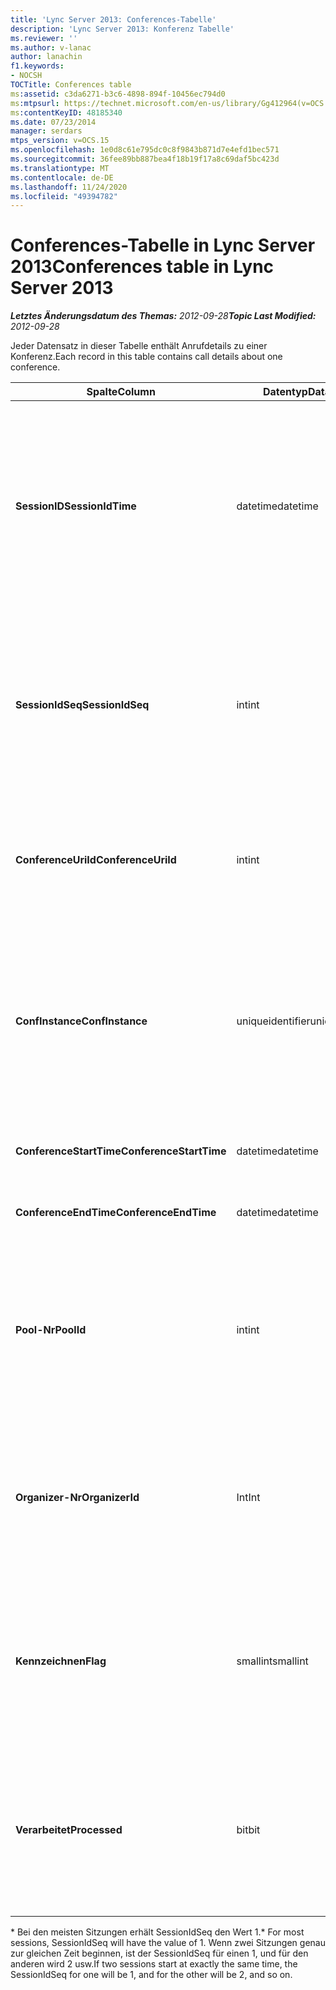 ```yaml
---
title: 'Lync Server 2013: Conferences-Tabelle'
description: 'Lync Server 2013: Konferenz Tabelle'
ms.reviewer: ''
ms.author: v-lanac
author: lanachin
f1.keywords:
- NOCSH
TOCTitle: Conferences table
ms:assetid: c3da6271-b3c6-4898-894f-10456ec794d0
ms:mtpsurl: https://technet.microsoft.com/en-us/library/Gg412964(v=OCS.15)
ms:contentKeyID: 48185340
ms.date: 07/23/2014
manager: serdars
mtps_version: v=OCS.15
ms.openlocfilehash: 1e0d8c61e795dc0c8f9843b871d7e4efd1bec571
ms.sourcegitcommit: 36fee89bb887bea4f18b19f17a8c69daf5bc423d
ms.translationtype: MT
ms.contentlocale: de-DE
ms.lasthandoff: 11/24/2020
ms.locfileid: "49394782"
---
```

# <a name="conferences-table-in-lync-server-2013"></a><span data-ttu-id="5c72e-103">Conferences-Tabelle in Lync Server 2013</span><span class="sxs-lookup"><span data-stu-id="5c72e-103">Conferences table in Lync Server 2013</span></span>

<div data-xmlns="http://www.w3.org/1999/xhtml">

<div class="topic" data-xmlns="http://www.w3.org/1999/xhtml" data-msxsl="urn:schemas-microsoft-com:xslt" data-cs="https://msdn.microsoft.com/">

<div data-asp="https://msdn2.microsoft.com/asp">



</div>

<div id="mainSection">

<div id="mainBody"><span data-ttu-id="5c72e-104">

<span> </span></span><span class="sxs-lookup"><span data-stu-id="5c72e-104">

<span> </span></span></span>

<span data-ttu-id="5c72e-105">_**Letztes Änderungsdatum des Themas:** 2012-09-28_</span><span class="sxs-lookup"><span data-stu-id="5c72e-105">_**Topic Last Modified:** 2012-09-28_</span></span>

<span data-ttu-id="5c72e-106">Jeder Datensatz in dieser Tabelle enthält Anrufdetails zu einer Konferenz.</span><span class="sxs-lookup"><span data-stu-id="5c72e-106">Each record in this table contains call details about one conference.</span></span>


<table>
<colgroup>
<col style="width: 25%" />
<col style="width: 25%" />
<col style="width: 25%" />
<col style="width: 25%" />
</colgroup>
<thead>
<tr class="header">
<th><span data-ttu-id="5c72e-107">Spalte</span><span class="sxs-lookup"><span data-stu-id="5c72e-107">Column</span></span></th>
<th><span data-ttu-id="5c72e-108">Datentyp</span><span class="sxs-lookup"><span data-stu-id="5c72e-108">Data Type</span></span></th>
<th><span data-ttu-id="5c72e-109">Schlüssel/Index</span><span class="sxs-lookup"><span data-stu-id="5c72e-109">Key/Index</span></span></th>
<th><span data-ttu-id="5c72e-110">Details</span><span class="sxs-lookup"><span data-stu-id="5c72e-110">Details</span></span></th>
</tr>
</thead>
<tbody>
<tr class="odd">
<td><p><span data-ttu-id="5c72e-111"><strong>SessionID</strong></span><span class="sxs-lookup"><span data-stu-id="5c72e-111"><strong>SessionIdTime</strong></span></span></p></td>
<td><p><span data-ttu-id="5c72e-112">datetime</span><span class="sxs-lookup"><span data-stu-id="5c72e-112">datetime</span></span></p></td>
<td><p><span data-ttu-id="5c72e-113">Primary</span><span class="sxs-lookup"><span data-stu-id="5c72e-113">Primary</span></span></p></td>
<td><p><span data-ttu-id="5c72e-114">Uhrzeit, zu der die Konferenzanforderung vom CdR-Agenten erfasst wurde.</span><span class="sxs-lookup"><span data-stu-id="5c72e-114">Time that the conference request was captured by the CDR agent.</span></span> <span data-ttu-id="5c72e-115">Wird nur als Primärschlüssel verwendet, um eine Konferenz Instanz eindeutig zu identifizieren.</span><span class="sxs-lookup"><span data-stu-id="5c72e-115">Used only as a primary key to uniquely identify a conference instance.</span></span></p></td>
</tr>
<tr class="even">
<td><p><span data-ttu-id="5c72e-116"><strong>SessionIdSeq</strong></span><span class="sxs-lookup"><span data-stu-id="5c72e-116"><strong>SessionIdSeq</strong></span></span></p></td>
<td><p><span data-ttu-id="5c72e-117">int</span><span class="sxs-lookup"><span data-stu-id="5c72e-117">int</span></span></p></td>
<td><p><span data-ttu-id="5c72e-118">Primary</span><span class="sxs-lookup"><span data-stu-id="5c72e-118">Primary</span></span></p></td>
<td><p><span data-ttu-id="5c72e-119">Die ID-Nummer, um die Sitzung zu identifizieren.</span><span class="sxs-lookup"><span data-stu-id="5c72e-119">ID number to identify the session.</span></span> <span data-ttu-id="5c72e-120">Wird in Verbindung mit <strong>SessionID</strong> -Mal verwendet, um eine Konferenz Instanz eindeutig zu identifizieren.</span><span class="sxs-lookup"><span data-stu-id="5c72e-120">Used in conjunction with <strong>SessionIdTime</strong> to uniquely identify a conference instance.</span></span> *</p></td>
</tr>
<tr class="odd">
<td><p><span data-ttu-id="5c72e-121"><strong>ConferenceUriId</strong></span><span class="sxs-lookup"><span data-stu-id="5c72e-121"><strong>ConferenceUriId</strong></span></span></p></td>
<td><p><span data-ttu-id="5c72e-122">int</span><span class="sxs-lookup"><span data-stu-id="5c72e-122">int</span></span></p></td>
<td><p><span data-ttu-id="5c72e-123">Fremd</span><span class="sxs-lookup"><span data-stu-id="5c72e-123">Foreign</span></span></p></td>
<td><p><span data-ttu-id="5c72e-124">Konferenz-URI</span><span class="sxs-lookup"><span data-stu-id="5c72e-124">Conference URI.</span></span> <span data-ttu-id="5c72e-125">Weitere Informationen finden Sie <a href="lync-server-2013-conferenceuris-table.md">in der ConferenceUris-Tabelle in lync Server 2013</a> .</span><span class="sxs-lookup"><span data-stu-id="5c72e-125">See the <a href="lync-server-2013-conferenceuris-table.md">ConferenceUris table in Lync Server 2013</a> for more information.</span></span></p></td>
</tr>
<tr class="even">
<td><p><span data-ttu-id="5c72e-126"><strong>ConfInstance</strong></span><span class="sxs-lookup"><span data-stu-id="5c72e-126"><strong>ConfInstance</strong></span></span></p></td>
<td><p><span data-ttu-id="5c72e-127">uniqueidentifier</span><span class="sxs-lookup"><span data-stu-id="5c72e-127">uniqueidentifier</span></span></p></td>
<td><p> </p></td>
<td><p><span data-ttu-id="5c72e-128">Nützlich für wiederkehrende Konferenzen; jede Instanz einer Besprechungsserie hat dieselbe <strong>ConferenceUri</strong>, hat aber eine andere <strong>ConfInstance</strong>.</span><span class="sxs-lookup"><span data-stu-id="5c72e-128">Useful for recurring conferences; each instance of a recurring conference has the same <strong>ConferenceUri</strong>, but will have a different <strong>ConfInstance</strong>.</span></span></p></td>
</tr>
<tr class="odd">
<td><p><span data-ttu-id="5c72e-129"><strong>ConferenceStartTime</strong></span><span class="sxs-lookup"><span data-stu-id="5c72e-129"><strong>ConferenceStartTime</strong></span></span></p></td>
<td><p><span data-ttu-id="5c72e-130">datetime</span><span class="sxs-lookup"><span data-stu-id="5c72e-130">datetime</span></span></p></td>
<td><p> </p></td>
<td><p><span data-ttu-id="5c72e-131">Startzeit der Konferenz</span><span class="sxs-lookup"><span data-stu-id="5c72e-131">Conference start time.</span></span></p></td>
</tr>
<tr class="even">
<td><p><span data-ttu-id="5c72e-132"><strong>ConferenceEndTime</strong></span><span class="sxs-lookup"><span data-stu-id="5c72e-132"><strong>ConferenceEndTime</strong></span></span></p></td>
<td><p><span data-ttu-id="5c72e-133">datetime</span><span class="sxs-lookup"><span data-stu-id="5c72e-133">datetime</span></span></p></td>
<td><p> </p></td>
<td><p><span data-ttu-id="5c72e-134">Startzeit der Konferenz</span><span class="sxs-lookup"><span data-stu-id="5c72e-134">Conference start time.</span></span></p></td>
</tr>
<tr class="odd">
<td><p><span data-ttu-id="5c72e-135"><strong>Pool-Nr</strong></span><span class="sxs-lookup"><span data-stu-id="5c72e-135"><strong>PoolId</strong></span></span></p></td>
<td><p><span data-ttu-id="5c72e-136">int</span><span class="sxs-lookup"><span data-stu-id="5c72e-136">int</span></span></p></td>
<td><p><span data-ttu-id="5c72e-137">Fremd</span><span class="sxs-lookup"><span data-stu-id="5c72e-137">Foreign</span></span></p></td>
<td><p><span data-ttu-id="5c72e-138">Die ID-Nummer zur Identifizierung des Pools, in dem die Konferenz aufgenommen wurde.</span><span class="sxs-lookup"><span data-stu-id="5c72e-138">ID number to identify the pool in which the conference was captured.</span></span> <span data-ttu-id="5c72e-139">Weitere Informationen finden Sie <a href="lync-server-2013-pools-table.md">in der Tabelle Pools in lync Server 2013</a> .</span><span class="sxs-lookup"><span data-stu-id="5c72e-139">See the <a href="lync-server-2013-pools-table.md">Pools table in Lync Server 2013</a> for more information.</span></span></p></td>
</tr>
<tr class="even">
<td><p><span data-ttu-id="5c72e-140"><strong>Organizer-Nr</strong></span><span class="sxs-lookup"><span data-stu-id="5c72e-140"><strong>OrganizerId</strong></span></span></p></td>
<td><p><span data-ttu-id="5c72e-141">Int</span><span class="sxs-lookup"><span data-stu-id="5c72e-141">Int</span></span></p></td>
<td><p><span data-ttu-id="5c72e-142">Fremd</span><span class="sxs-lookup"><span data-stu-id="5c72e-142">Foreign</span></span></p></td>
<td><p><span data-ttu-id="5c72e-143">Die ID-Nummer zum Identifizieren des Organisator-URIs dieser Konferenz.</span><span class="sxs-lookup"><span data-stu-id="5c72e-143">ID number to identify the organizer URI of this conference.</span></span> <span data-ttu-id="5c72e-144">Weitere Informationen finden Sie <a href="lync-server-2013-users-table.md">in der Tabelle Benutzer in lync Server 2013</a> .</span><span class="sxs-lookup"><span data-stu-id="5c72e-144">See the <a href="lync-server-2013-users-table.md">Users table in Lync Server 2013</a> for more information.</span></span></p></td>
</tr>
<tr class="odd">
<td><p><span data-ttu-id="5c72e-145"><strong>Kennzeichnen</strong></span><span class="sxs-lookup"><span data-stu-id="5c72e-145"><strong>Flag</strong></span></span></p></td>
<td><p><span data-ttu-id="5c72e-146">smallint</span><span class="sxs-lookup"><span data-stu-id="5c72e-146">smallint</span></span></p></td>
<td></td>
<td><p><span data-ttu-id="5c72e-147">Eine Bitmaske, die Konferenz Attribute enthält.</span><span class="sxs-lookup"><span data-stu-id="5c72e-147">A bit mask that contains Conference Attributes.</span></span> <span data-ttu-id="5c72e-148">Mögliche Werte:</span><span class="sxs-lookup"><span data-stu-id="5c72e-148">Possible values are:</span></span></p>
<ul>
<li><p><span data-ttu-id="5c72e-149">0X01</span><span class="sxs-lookup"><span data-stu-id="5c72e-149">0X01</span></span></p></li>
<li><p><span data-ttu-id="5c72e-150">Synthetischen</span><span class="sxs-lookup"><span data-stu-id="5c72e-150">Synthetic</span></span></p></li>
<li><p><span data-ttu-id="5c72e-151">Transaktion</span><span class="sxs-lookup"><span data-stu-id="5c72e-151">Transaction</span></span></p></li>
</ul></td>
</tr>
<tr class="even">
<td><p><span data-ttu-id="5c72e-152"><strong>Verarbeitet</strong></span><span class="sxs-lookup"><span data-stu-id="5c72e-152"><strong>Processed</strong></span></span></p></td>
<td><p><span data-ttu-id="5c72e-153">bit</span><span class="sxs-lookup"><span data-stu-id="5c72e-153">bit</span></span></p></td>
<td></td>
<td><p><span data-ttu-id="5c72e-154">Internes Feld, das vom Überwachungsdienst verwendet wird.</span><span class="sxs-lookup"><span data-stu-id="5c72e-154">Internal field used by the Monitoring service.</span></span></p>
<p><span data-ttu-id="5c72e-155">Dieses Feld wurde in Microsoft lync Server 2013 eingeführt.</span><span class="sxs-lookup"><span data-stu-id="5c72e-155">This field was introduced in Microsoft Lync Server 2013.</span></span></p></td>
</tr>
</tbody>
</table>


<span data-ttu-id="5c72e-156">\* Bei den meisten Sitzungen erhält SessionIdSeq den Wert 1.</span><span class="sxs-lookup"><span data-stu-id="5c72e-156">\* For most sessions, SessionIdSeq will have the value of 1.</span></span> <span data-ttu-id="5c72e-157">Wenn zwei Sitzungen genau zur gleichen Zeit beginnen, ist der SessionIdSeq für einen 1, und für den anderen wird 2 usw.</span><span class="sxs-lookup"><span data-stu-id="5c72e-157">If two sessions start at exactly the same time, the SessionIdSeq for one will be 1, and for the other will be 2, and so on.</span></span>

<span data-ttu-id="5c72e-158"></div>

<span> </span>

</div>

</div>

</span><span class="sxs-lookup"><span data-stu-id="5c72e-158"></div>

<span> </span>

</div>

</div>

</span></span></div>

